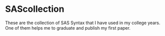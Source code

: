 # SAScollection
These are the collection of SAS Syntax that I have used in my college years. One of them helps me to graduate and publish my first paper. 
